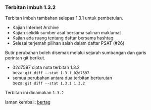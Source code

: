 ---
---

### Terbitan imbuh 1.3.2

Terbitan imbuh tambahan selepas 1.3.1 untuk pembetulan.

- Kajian Internet Archive
- Kajian selidik sumber asal bersama salinan maklumat
- Kajian ada ruang tentang daftar bersama hashtag
- Selesai terjemah pilihan salah dalam daftar PSAT (#26)

Butir perubahan boleh disemak melalui sejarah sumbangan
dan garis perintah git berikut.

- 02d7597 cipta nota terbitan 1.3.2  
beza: `git diff --stat 1.3.1 02d7597`
- semua perubahan antara dua terbitan berturutan  
beza: `git diff --stat 1.3.1 1.3.2`

Terbitan ini dinamakan `1.3.2`

laman kembali: [bertag][0]

  [0]: ../bertag.md
